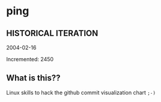 # ping

## HISTORICAL ITERATION
2004-02-16

Incremented: 2450

## What is this?? 
Linux skills to hack the github commit visualization chart `;-)`

